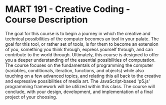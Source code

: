 # MART 191 - Creative Coding - Course Description

The goal for this course is to begin a journey in which the creative and technical possibilities of the computer becomes an tool in your palate. The goal for this tool, or rather set of tools, is for them to become an extension of you, something you think through, express yourself through, and can contribute to the world through. 
Ultimately, this course is designed to offer you a deeper understanding of the essential possibilities of computation. The course focuses on the fundamentals of programming the computer (variables, conditionals, iteration, functions, and objects) while also touching on a few advanced topics, and relating this all back to the creative and expressive possibilities of media art. 
The JavaScript-based 'p5.js' programming framework will be utilized within this class.
The course will conclude, with your design, development, and implementation of a final project of your choosing.
